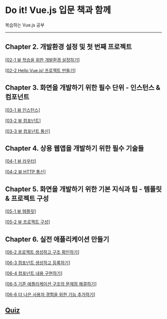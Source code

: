 # Do it! Vue.js 입문 책과 함께

복습하는 Vue.js 공부

---

## Chapter 2. 개발환경 설정 및 첫 번째 프로젝트

[[02-1 뷰 학습을 위한 개발환경 설정하기]](https://github.com/CaesiumY/Vuejs_with_doit/tree/master/02-1)

[[02-2 Hello Vue.js! 프로젝트 만들기]](https://github.com/CaesiumY/Vuejs_with_doit/tree/master/02-2)

## Chapter 3. 화면을 개발하기 위한 필수 단위 - 인스턴스 & 컴포넌트

[[03-1 뷰 인스턴스]](https://github.com/CaesiumY/Vuejs_with_doit/tree/master/03-1)

[[03-2 뷰 컴포넌트]](https://github.com/CaesiumY/Vuejs_with_doit/tree/master/03-2)

[[03-3 뷰 컴포넌트 통신]](https://github.com/CaesiumY/Vuejs_with_doit/tree/master/03-3)

## Chapter 4. 상용 웹앱을 개발하기 위한 필수 기술들

[[04-1 뷰 라우터]](https://github.com/CaesiumY/Vuejs_with_doit/tree/master/04-1)

[[04-2 뷰 HTTP 통신]](https://github.com/CaesiumY/Vuejs_with_doit/tree/master/04-2)

## Chapter 5. 화면을 개발하기 위한 기본 지식과 팁 - 템플릿 & 프로젝트 구성

[[05-1 뷰 템플릿]](https://github.com/CaesiumY/Vuejs_with_doit/tree/master/05-1)

[[05-2 뷰 프로젝트 구성]](https://github.com/CaesiumY/Vuejs_with_doit/tree/master/05-2)


## Chapter 6. 실전 애플리케이션 만들기

[[06-2 프로젝트 생성하고 구조 확인하기]](https://github.com/CaesiumY/Vuejs_with_doit/tree/master/06-2)

[[06-3 컴포넌트 생성하고 등록하기]](https://github.com/CaesiumY/Vuejs_with_doit/tree/master/06-2)

[[06-4 컴포넌트 내용 구현하기]](https://github.com/CaesiumY/Vuejs_with_doit/tree/master/06-2)

[[06-5 기존 애플리케이션 구조의 문제점 해결하기]](https://github.com/CaesiumY/Vuejs_with_doit/tree/master/06-2)

[[06-6 더 나은 사용자 경험을 위한 기능 추가하기]](https://github.com/CaesiumY/Vuejs_with_doit/tree/master/06-2)

## [Quiz](https://github.com/CaesiumY/Vuejs_with_doit/tree/master/quiz)

